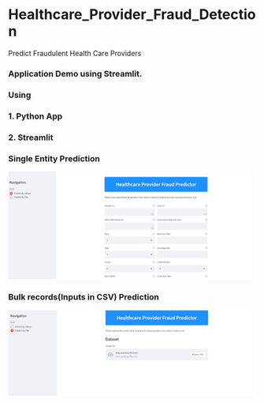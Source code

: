 # Healthcare_Provider_Fraud_Detection
Predict Fraudulent Health Care Providers

### Application Demo using Streamlit. 

### Using
###  1. Python App
###  2. Streamlit


### Single Entity Prediction
<img src="IMG/IMG-1.jpg" alt="My cool logo"/>


### Bulk records(Inputs in CSV) Prediction 
<img src="IMG/IMG-2.jpg" alt="My cool logo"/>
